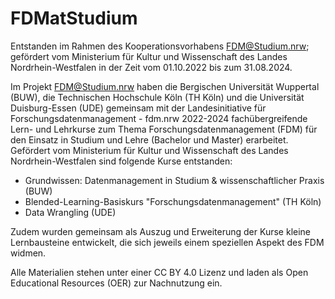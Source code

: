 # FDMatStudium

Entstanden im Rahmen des Kooperationsvorhabens FDM@Studium.nrw; gefördert vom Ministerium für Kultur und Wissenschaft des Landes Nordrhein-Westfalen in der Zeit vom 01.10.2022 bis zum 31.08.2024.

Im Projekt FDM@Studium.nrw haben die Bergischen Universität Wuppertal (BUW), die Technischen Hochschule Köln (TH Köln) und die Universität Duisburg-Essen (UDE) gemeinsam mit der Landesinitiative für Forschungsdatenmanagement - fdm.nrw 2022-2024 fachübergreifende Lern- und Lehrkurse zum Thema Forschungsdatenmanagement (FDM) für den Einsatz in Studium und Lehre (Bachelor und Master) erarbeitet. Gefördert vom Ministerium für Kultur und Wissenschaft des Landes Nordrhein-Westfalen sind folgende Kurse entstanden:

- Grundwissen: Datenmanagement in Studium & wissenschaftlicher Praxis (BUW) 
- Blended-Learning-Basiskurs "Forschungsdatenmanagement"  (TH Köln) 
- Data Wrangling (UDE) 

Zudem wurden gemeinsam als Auszug und Erweiterung der Kurse kleine Lernbausteine entwickelt, die sich jeweils einem speziellen Aspekt des FDM widmen.

Alle Materialien stehen unter einer CC BY 4.0 Lizenz und laden als Open Educational Resources (OER) zur Nachnutzung ein.
